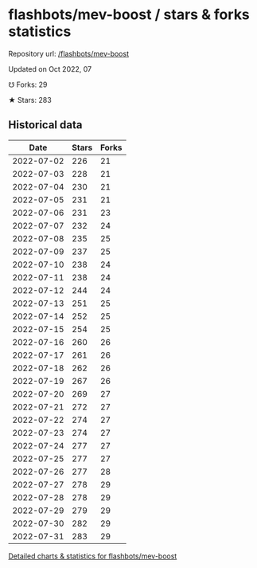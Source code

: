 # flashbots/mev-boost / stars & forks statistics

Repository url: [/flashbots/mev-boost](https://github.com/flashbots/mev-boost)

Updated on Oct 2022, 07

☋ Forks: 29

★ Stars: 283

## Historical data
| Date | Stars | Forks |
|------|-------|-------|
| 2022-07-02 | 226 | 21 | 
| 2022-07-03 | 228 | 21 | 
| 2022-07-04 | 230 | 21 | 
| 2022-07-05 | 231 | 21 | 
| 2022-07-06 | 231 | 23 | 
| 2022-07-07 | 232 | 24 | 
| 2022-07-08 | 235 | 25 | 
| 2022-07-09 | 237 | 25 | 
| 2022-07-10 | 238 | 24 | 
| 2022-07-11 | 238 | 24 | 
| 2022-07-12 | 244 | 24 | 
| 2022-07-13 | 251 | 25 | 
| 2022-07-14 | 252 | 25 | 
| 2022-07-15 | 254 | 25 | 
| 2022-07-16 | 260 | 26 | 
| 2022-07-17 | 261 | 26 | 
| 2022-07-18 | 262 | 26 | 
| 2022-07-19 | 267 | 26 | 
| 2022-07-20 | 269 | 27 | 
| 2022-07-21 | 272 | 27 | 
| 2022-07-22 | 274 | 27 | 
| 2022-07-23 | 274 | 27 | 
| 2022-07-24 | 277 | 27 | 
| 2022-07-25 | 277 | 27 | 
| 2022-07-26 | 277 | 28 | 
| 2022-07-27 | 278 | 29 | 
| 2022-07-28 | 278 | 29 | 
| 2022-07-29 | 279 | 29 | 
| 2022-07-30 | 282 | 29 | 
| 2022-07-31 | 283 | 29 | 


[Detailed charts & statistics for flashbots/mev-boost](https://reviewgithub.com/rep/flashbots/mev-boost)
